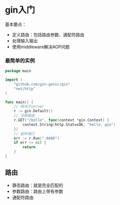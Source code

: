 # gin入门

基本要点：
- 定义路由：包括路由参数、通配符路由
- 处理输入输出
- 使用middleware解决AOP问题

### 最简单的实例

```go
package main

import (
	"github.com/gin-gonic/gin"
	"net/http"
)

func main() {
	// 相当于server
	r := gin.Default()
	// 注册路由
	r.GET("/hello", func(context *gin.Context) {
		context.String(http.StatusOK, "hello, gin")
	})
	// 监听端口
	err := r.Run(":8080")
	if err != nil {
		return
	}
}

```

## 路由

- 静态路由：就是完全匹配的
- 参数路由：路由上带有参数
- 通配符路由


